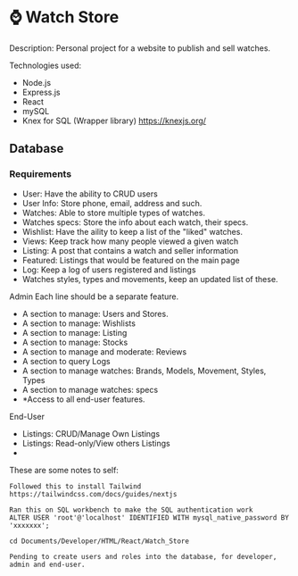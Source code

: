 <h1>⌚️ Watch Store</h1>

Description:
Personal project for a website to publish and sell watches. 

Technologies used:
- Node.js
- Express.js
- React
- mySQL
- Knex for SQL (Wrapper library) https://knexjs.org/

<h2>Database</h2>
<h3>Requirements</h3>

- User: Have the ability to CRUD users
- User Info: Store phone, email, address and such.
- Watches: Able to store multiple types of watches. 
- Watches specs: Store the info about each watch, their specs.  
- Wishlist: Have the aility to keep a list of the "liked" watches. 
- Views: Keep track how many people viewed a given watch
- Listing: A post that contains a watch and seller information
- Featured: Listings that would be featured on the main page
- Log: Keep a log of users registered and listings
- Watches styles, types and movements, keep an updated list of these. 


Admin
Each line should be a separate feature. 

- A section to manage: Users and Stores.
- A section to manage: Wishlists 
- A section to manage: Listing
- A section to manage: Stocks
- A section to manage and moderate: Reviews 
- A section to query Logs
- A section to manage watches: Brands, Models, Movement, Styles, Types
- A section to manage watches: specs
- *Access to all end-user features. 

End-User
- Listings: CRUD/Manage Own Listings
- Listings: Read-only/View others Listings 
- 

These are some notes to self:

    Followed this to install Tailwind
    https://tailwindcss.com/docs/guides/nextjs

    Ran this on SQL workbench to make the SQL authentication work
    ALTER USER 'root'@'localhost' IDENTIFIED WITH mysql_native_password BY 'xxxxxxx';

    cd Documents/Developer/HTML/React/Watch_Store

    Pending to create users and roles into the database, for developer, admin and end-user. 
